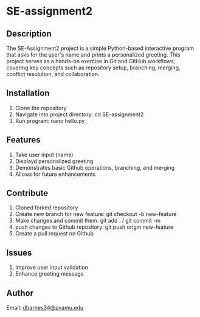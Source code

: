 # SE-assignment2

## Description
The SE-Assignment2 project is a simple Python-based interactive program that asks for the user's name and prints a personalized greeting. This project serves as a hands-on exercise in Git and GitHub workflows, covering key concepts such as repository setup, branching, merging, conflict resolution, and collaboration.

## Installation
1. Clone the repository
2. Navigate into project directory: cd SE-assignment2
3. Run program: nano hello.py

## Features
1. Take user input (name)
2. Displayd personalized greeting
3. Demonstrates basic Github operations, branching, and merging
4. Allows for future enhancements

## Contribute
1. Cloned forked repository
2. Create new branch for new feature: git checkout -b new-feature
3. Make changes and commit them: git add . / git commit -m
4. push changes to Github repository: git push origin new-feature
5. Create a pull request on Github

## Issues
1. Improve user input validation
2. Enhance greeting message

## Author
Email: dbarnes34@pvamu.edu
